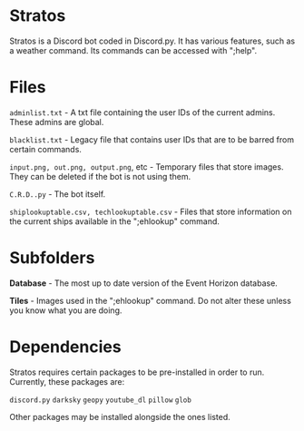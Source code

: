 # Stratos
Stratos is a Discord bot coded in Discord.py. It has various features, such as a weather command. Its commands can be accessed with ";help".

# Files
`adminlist.txt` - A txt file containing the user IDs of the current admins. These admins are global.

`blacklist.txt` - Legacy file that contains user IDs that are to be barred from certain commands.

`input.png, out.png, output.png`, etc - Temporary files that store images. They can be deleted if the bot is not using them.

`C.R.D..py` - The bot itself.

`shiplookuptable.csv, techlookuptable.csv` - Files that store information on the current ships available in the ";ehlookup" command.

# Subfolders
**Database** - The most up to date version of the Event Horizon database.

**Tiles** - Images used in the ";ehlookup" command. Do not alter these unless you know what you are doing.

# Dependencies
Stratos requires certain packages to be pre-installed in order to run.
Currently, these packages are:

`discord.py`
`darksky`
`geopy`
`youtube_dl`
`pillow`
`glob`

Other packages may be installed alongside the ones listed.
